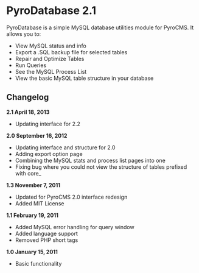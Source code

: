 # PyroDatabase 2.1

PyroDatabase is a simple MySQL database utilities module for PyroCMS. It allows you to:

* View MySQL status and info
* Export a .SQL backup file for selected tables
* Repair and Optimize Tables
* Run Queries
* See the MySQL Process List
* View the basic MySQL table structure in your database

## Changelog

**2.1 April 18, 2013**

* Updating interface for 2.2

**2.0 September 16, 2012**

* Updating interface and structure for 2.0
* Adding export option page
* Combining the MySQL stats and process list pages into one
* Fixing bug where you could not view the structure of tables prefixed with core_ 

**1.3 November 7, 2011**

* Updated for PyroCMS 2.0 interface redesign
* Added MIT License

**1.1 February 19, 2011**

* Added MySQL error handling for query window
* Added language support
* Removed PHP short tags

**1.0 January 15, 2011**

* Basic functionality